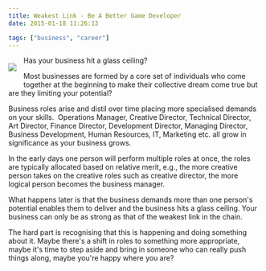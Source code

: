 ```yaml
---
title: Weakest Link - Be A Better Game Developer
date: 2015-01-18 11:26:13

tags: ["business", "career"]
---
```


<div class="separator"
style="clear: left;
float: left; margin-bottom: 1em; margin-right: 1em; text-align: center;">

![](/assets/img/FEATURE_YenYen_GlassCeiling.jpg)

</div>

Has your business hit a glass ceiling?

<div style="margin-bottom: 0px; margin-top: 0px;">

Most businesses are formed by a core set of individuals who come
together at the beginning to make their collective dream come true but
are they limiting your potential?

</div>

Business roles arise and distil over time placing more specialised
demands on your skills.  Operations Manager, Creative Director,
Technical Director, Art Director, Finance Director, Development
Director, Managing Director, Business Development, Human Resources, IT,
Marketing etc. all grow in significance as your business grows.

<div style="margin-bottom: 0px; margin-top: 0px;">

In the early days one person will perform multiple roles at once, the
roles are typically allocated based on relative merit, e.g., the more
creative person takes on the creative roles such as creative director,
the more logical person becomes the business manager.

</div>

What happens later is that the business demands more than one person's
potential enables them to deliver and the business hits a glass ceiling.
Your business can only be as strong as that of the weakest link in the
chain.

<div style="margin-bottom: 0px; margin-top: 0px;">

The hard part is recognising that this is happening and doing something
about it. Maybe there's a shift in roles to something more appropriate,
maybe it's time to step aside and bring in someone who can really push
things along, maybe you're happy where you are?

</div>
